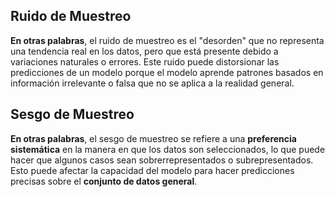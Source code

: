 

## Ruido de Muestreo
**En otras palabras**, el ruido de muestreo es el "desorden" que no representa una tendencia real en los datos, pero que está presente debido a variaciones naturales o errores. Este ruido puede distorsionar las predicciones de un modelo porque el modelo aprende patrones basados en información irrelevante o falsa que no se aplica a la realidad general.

## Sesgo de Muestreo
**En otras palabras**, el sesgo de muestreo se refiere a una **preferencia sistemática** en la manera en que los datos son seleccionados, lo que puede hacer que algunos casos sean sobrerrepresentados o subrepresentados. Esto puede afectar la capacidad del modelo para hacer predicciones precisas sobre el **conjunto de datos general**.